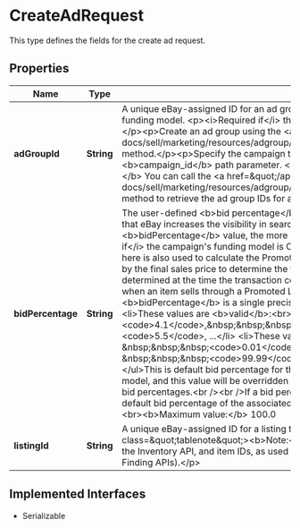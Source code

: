 

# CreateAdRequest

This type defines the fields for the create ad request.
## Properties

Name | Type | Description | Notes
------------ | ------------- | ------------- | -------------
**adGroupId** | **String** | A unique eBay-assigned ID for an ad group in a campaign that uses the Cost Per Click (CPC) funding model. &lt;p&gt;&lt;i&gt;Required if&lt;/i&gt; the campaign&#39;s funding model is Cost Per Click (CPC).&lt;/p&gt;&lt;p&gt;Create an ad group using the &lt;a href&#x3D;\&quot;/api-docs/sell/marketing/resources/adgroup/methods/createAdGroup\&quot;&gt;createAdGroup&lt;/a&gt; method.&lt;/p&gt;&lt;p&gt;Specify the campaign to associate the ad group with using the &lt;b&gt;campaign_id&lt;/b&gt; path parameter. &lt;/p&gt;&lt;span class&#x3D;\&quot;tablenote\&quot;&gt;&lt;b&gt;Note:&lt;/b&gt; You can call the  &lt;a href&#x3D;\&quot;/api-docs/sell/marketing/resources/adgroup/methods/getAdGroups\&quot;&gt;getAdGroups&lt;/a&gt; method to retrieve the ad group IDs for a seller.&lt;/span&gt; |  [optional]
**bidPercentage** | **String** | The user-defined &lt;b&gt;bid percentage&lt;/b&gt; (also known as the &lt;i&gt;ad rate&lt;/i&gt;) sets the level that eBay increases the visibility in search results for the associated listing. The higher the &lt;b&gt;bidPercentage&lt;/b&gt; value, the more eBay promotes the listing.&lt;br&gt;&lt;br&gt;&lt;i&gt;Required if&lt;/i&gt; the campaign&#39;s funding model is Cost Per Sale (CPS).  &lt;br&gt;&lt;br&gt;The value specified here is also used to calculate the Promoted Listings fee. This percentage value is multiplied by the final sales price to determine the fee. &lt;br&gt;&lt;br&gt;The Promoted Listings fee is determined at the time the transaction completes and the seller is assessed the fee only when an item sells through a Promoted Listings ad campaign. &lt;br&gt;&lt;br&gt;The &lt;b&gt;bidPercentage&lt;/b&gt; is a single precision value that is guided by the following rules: &lt;ul&gt;&lt;li&gt;These values are &lt;b&gt;valid&lt;/b&gt;:&lt;br&gt;&amp;nbsp;&amp;nbsp;&amp;nbsp;&lt;code&gt;4.1&lt;/code&gt;,&amp;nbsp;&amp;nbsp;&amp;nbsp;&lt;code&gt;5.0&lt;/code&gt;, &amp;nbsp;&amp;nbsp;&amp;nbsp;&lt;code&gt;5.5&lt;/code&gt;, ...&lt;/li&gt;  &lt;li&gt;These values are &lt;b&gt;not valid&lt;/b&gt;:&lt;br /&gt; &amp;nbsp;&amp;nbsp;&amp;nbsp;&lt;code&gt;0.01&lt;/code&gt;, &amp;nbsp;&amp;nbsp;&amp;nbsp;&lt;code&gt;10.75&lt;/code&gt;, &amp;nbsp;&amp;nbsp;&amp;nbsp;&lt;code&gt;99.99&lt;/code&gt;,&lt;br /&gt; &amp;nbsp;&amp;nbsp;&amp;nbsp;and so on.&lt;/li&gt;&lt;/ul&gt;This is default bid percentage for the campaigns using the Cost Per Sale (CPS) funding model, and this value will be overridden by any ads in the campaign that have their own set bid percentages.&lt;br /&gt;&lt;br /&gt;If a bid percentage is not provided for an ad, eBay uses the default bid percentage of the associated campaign.&lt;br /&gt;&lt;br /&gt;&lt;b&gt;Minimum value:&lt;/b&gt; 2.0 &lt;br&gt;&lt;b&gt;Maximum value:&lt;/b&gt; 100.0 |  [optional]
**listingId** | **String** | A unique eBay-assigned ID for a listing that is generated when the listing is created.  &lt;p class&#x3D;\&quot;tablenote\&quot;&gt;&lt;b&gt;Note:&lt;/b&gt; This field accepts listing IDs, as generated by the Inventory API, and item IDs, as used in the eBay Traditional API set (e.g., the Trading and Finding APIs).&lt;/p&gt; |  [optional]


## Implemented Interfaces

* Serializable


